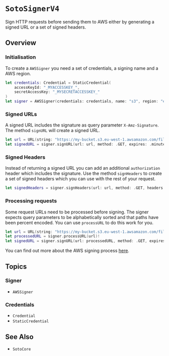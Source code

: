# ``SotoSignerV4``

Sign HTTP requests before sending them to AWS either by generating a signed URL or a set of signed headers.

## Overview

### Initialisation

To create a `AWSSigner` you need a set of credentials, a signing name and a AWS region.

```swift
let credentials: Credential = StaticCredential(
    accessKeyId: "_MYACCESSKEY_", 
    secretAccessKey: "_MYSECRETACCESSKEY_"
)
let signer = AWSSigner(credentials: credentials, name: "s3", region: "eu-west-1")
```

### Signed URLs

A signed URL includes the signature as query parameter `X-Amz-Signature`. The method `signURL` will create a signed URL.

```swift
let url = URL(string: "https://my-bucket.s3.eu-west-1.awsamazon.com/file")!
let signedURL = signer.signURL(url: url, method: .GET, expires: .minutes(60))
```

### Signed Headers

Instead of returning a signed URL you can add an additional `authorization` header which includes the signature. Use the method `signHeaders` to create a set of signed headers which you can use with the rest of your request.

```swift
let signedHeaders = signer.signHeaders(url: url, method: .GET, headers: headers, body: .byteBuffer(body))
```

### Processing requests

Some request URLs need to be processed before signing. The signer expects query parameters to be alphabetically sorted and that paths have been percent encoded. You can use `processURL` to do this work for you.

```swift
let url = URL(string: "https://my-bucket.s3.eu-west-1.awsamazon.com/file")!
let processedURL = signer.processURL(url)!
let signedURL = signer.signURL(url: processedURL, method: .GET, expires: .minutes(60))
```

You can find out more about the AWS signing process [here](https://docs.aws.amazon.com/general/latest/gr/sigv4_signing.html).

## Topics

### Signer

- ``AWSSigner``

### Credentials

- ``Credential``
- ``StaticCredential``

## See Also

- ``SotoCore``